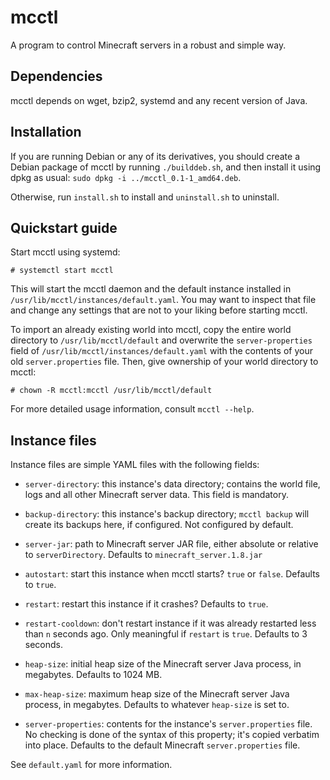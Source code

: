 mcctl
=====
A program to control Minecraft servers in a robust and simple way.


Dependencies
------------

mcctl depends on wget, bzip2, systemd and any recent version of Java.


Installation
------------

If you are running Debian or any of its derivatives, you should create a
Debian package of mcctl by running `./builddeb.sh`, and then install it using
dpkg as usual: `sudo dpkg -i ../mcctl_0.1-1_amd64.deb`.

Otherwise, run `install.sh` to install and `uninstall.sh` to uninstall.


Quickstart guide
----------------

Start mcctl using systemd:

    # systemctl start mcctl

This will start the mcctl daemon and the default instance installed in
`/usr/lib/mcctl/instances/default.yaml`. You may want to inspect that file
and change any settings that are not to your liking before starting mcctl.

To import an already existing world into mcctl, copy the entire world directory
to `/usr/lib/mcctl/default` and overwrite the `server-properties` field of
`/usr/lib/mcctl/instances/default.yaml` with the contents of your old
`server.properties` file. Then, give ownership of your world directory to
mcctl:

    # chown -R mcctl:mcctl /usr/lib/mcctl/default

For more detailed usage information, consult `mcctl --help`.


Instance files
--------------

Instance files are simple YAML files with the following fields:

  * `server-directory`: this instance's data directory; contains the world file,
    logs and all other Minecraft server data.
    This field is mandatory.

  * `backup-directory`: this instance's backup directory; `mcctl backup` will
    create its backups here, if configured.
    Not configured by default.

  * `server-jar`: path to Minecraft server JAR file, either absolute or relative
    to `serverDirectory`.
    Defaults to `minecraft_server.1.8.jar`

  * `autostart`: start this instance when mcctl starts? `true` or `false`.
    Defaults to `true`.

  * `restart`: restart this instance if it crashes?
    Defaults to `true`.

  * `restart-cooldown`: don't restart instance if it was already restarted less
    than `n` seconds ago. Only meaningful if `restart` is `true`.
    Defaults to 3 seconds.

  * `heap-size`: initial heap size of the Minecraft server Java process, in
    megabytes.
    Defaults to 1024 MB.

  * `max-heap-size`: maximum heap size of the Minecraft server Java process, in
    megabytes.
    Defaults to whatever `heap-size` is set to.

  * `server-properties`: contents for the instance's `server.properties` file.
    No checking is done of the syntax of this property; it's copied verbatim
    into place.
    Defaults to the default Minecraft `server.properties` file.

See `default.yaml` for more information.
